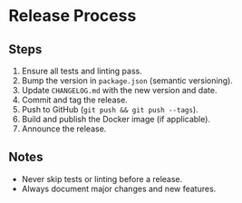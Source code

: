 # Release Process

## Steps

1. Ensure all tests and linting pass.
2. Bump the version in `package.json` (semantic versioning).
3. Update `CHANGELOG.md` with the new version and date.
4. Commit and tag the release.
5. Push to GitHub (`git push && git push --tags`).
6. Build and publish the Docker image (if applicable).
7. Announce the release.

## Notes

- Never skip tests or linting before a release.
- Always document major changes and new features. 